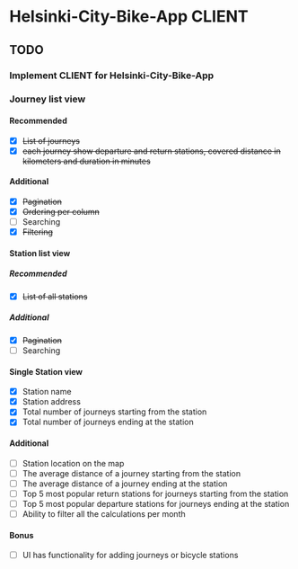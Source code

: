 # Helsinki-City-Bike-App CLIENT

## TODO

### Implement CLIENT for Helsinki-City-Bike-App

### Journey list view

#### Recommended

- [x] ~~List of journeys~~
- [x] ~~each journey show departure and return stations, covered distance in kilometers and duration in minutes~~

#### Additional

- [x] ~~Pagination~~
- [x] ~~Ordering per column~~
- [ ] Searching
- [x] ~~Filtering~~

#### Station list view

##### Recommended

- [x] ~~List of all stations~~

##### Additional

- [x] ~~Pagination~~
- [ ] Searching

#### Single Station view

- [x] Station name
- [x] Station address
- [x] Total number of journeys starting from the station
- [x] Total number of journeys ending at the station

#### Additional

- [ ] Station location on the map
- [ ] The average distance of a journey starting from the station
- [ ] The average distance of a journey ending at the station
- [ ] Top 5 most popular return stations for journeys starting from the station
- [ ] Top 5 most popular departure stations for journeys ending at the station
- [ ] Ability to filter all the calculations per month

#### Bonus

- [ ] UI has functionality for adding journeys or bicycle stations
